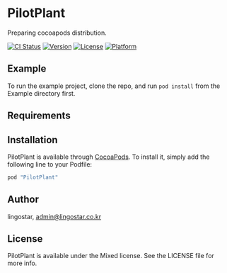 # PilotPlant

Preparing cocoapods distribution.

[![CI Status](http://img.shields.io/travis/lingostar/PilotPlant.svg?style=flat)](https://travis-ci.org/lingostar/PilotPlant)
[![Version](https://img.shields.io/cocoapods/v/PilotPlant.svg?style=flat)](http://cocoapods.org/pods/PilotPlant)
[![License](https://img.shields.io/cocoapods/l/PilotPlant.svg?style=flat)](http://cocoapods.org/pods/PilotPlant)
[![Platform](https://img.shields.io/cocoapods/p/PilotPlant.svg?style=flat)](http://cocoapods.org/pods/PilotPlant)

## Example

To run the example project, clone the repo, and run `pod install` from the Example directory first.

## Requirements

## Installation

PilotPlant is available through [CocoaPods](http://cocoapods.org). To install
it, simply add the following line to your Podfile:

```ruby
pod "PilotPlant"
```

## Author

lingostar, admin@lingostar.co.kr

## License

PilotPlant is available under the Mixed license. See the LICENSE file for more info.

